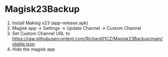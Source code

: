 # Magisk23Backup
1. Install Makisg v23 (app-release.apk)
2. Magisk app -> Settings -> Update Channel -> Custom Channel
3. Set Custom Channel URL to https://raw.githubusercontent.com/Richard01CZ/Magisk23Backup/main/stable.json
4. Hide the magisk app
